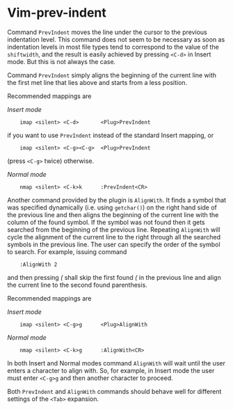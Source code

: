 Vim-prev-indent
===============

Command `PrevIndent` moves the line under the cursor to the previous
indentation level. This command does not seem to be necessary as soon as
indentation levels in most file types tend to correspond to the value of
the `shiftwidth`, and the result is easily achieved by pressing `<C-d>` in
Insert mode. But this is not always the case.

Command `PrevIndent` simply aligns the beginning of the current line with
the first met line that lies above and starts from a less position.

Recommended mappings are

*Insert mode*

```vim
    imap <silent> <C-d>       <Plug>PrevIndent
```

if you want to use `PrevIndent` instead of the standard Insert mapping, or

```vim
    imap <silent> <C-g><C-g>  <Plug>PrevIndent
```

(press `<C-g>` twice) otherwise.

*Normal mode*

```vim
    nmap <silent> <C-k>k      :PrevIndent<CR>
```

Another command provided by the plugin is `AlignWith`. It finds a symbol
that was specified dynamically (i.e. using `getchar()`) on the right hand
side of the previous line and then aligns the beginning of the current
line with the column of the found symbol. If the symbol was not found then
it gets searched from the beginning of the previous line. Repeating
`AlignWith` will cycle the alignment of the current line to the right
through all the searched symbols in the previous line. The user can
specify the order of the symbol to search. For example, issuing command

```vim
    :AlignWith 2
```

and then pressing *(* shall skip the first found *(* in the previous line
and align the current line to the second found parenthesis.

Recommended mappings are

*Insert mode*

```vim
    imap <silent> <C-g>g      <Plug>AlignWith
```

*Normal mode*

```vim
    nmap <silent> <C-k>g      :AlignWith<CR>
```

In both Insert and Normal modes command `AlignWith` will wait until the user
enters a character to align with. So, for example, in Insert mode the user
must enter `<C-g>g` and then another character to proceed.

Both `PrevIndent` and `AlignWith` commands should behave well for different
settings of the `<Tab>` expansion.

